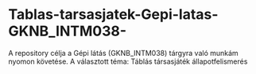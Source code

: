 # Tablas-tarsasjatek-Gepi-latas-GKNB_INTM038-
A repository célja a Gépi látás (GKNB_INTM038) tárgyra való munkám nyomon követése. A választott téma: Táblás társasjáték állapotfelismerés
